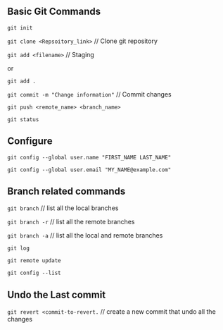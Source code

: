 

## Basic Git Commands

`git init`

`git clone <Repsoitory_link>`          // Clone git repository


`git add <filename>`                  // Staging

or

`git add .`

`git commit -m "Change information"`  // Commit changes

`git push <remote_name> <branch_name>`

`git status`

## Configure

`git config --global user.name "FIRST_NAME LAST_NAME"`

`git config --global user.email "MY_NAME@example.com"`

## Branch related commands

`git branch`      // list all the local branches

`git branch -r`   // list all the remote branches   

`git branch -a`	  // list all the local and remote branches

`git log`

`git remote update`

`git config --list`

## Undo the Last commit
`git revert <commit-to-revert.`  // create a new commit that undo all the changes
